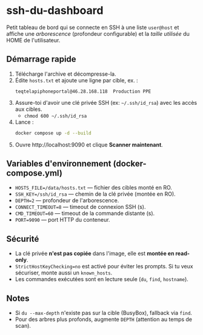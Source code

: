 # ssh-du-dashboard

Petit tableau de bord qui se connecte en SSH à une liste `user@host` et affiche une *arborescence* (profondeur configurable) et la *taille utilisée* du HOME de l'utilisateur.

## Démarrage rapide

1. Télécharge l'archive et décompresse-la.
2. Édite `hosts.txt` et ajoute une ligne par cible, ex. :
   ```
   teqtelapiphoneportal@46.28.168.118  Production PPE
   ```
3. Assure-toi d'avoir une clé privée SSH (ex: `~/.ssh/id_rsa`) avec les accès aux cibles.
   - `chmod 600 ~/.ssh/id_rsa`
4. Lance :
   ```bash
   docker compose up -d --build
   ```
5. Ouvre http://localhost:9090 et clique **Scanner maintenant**.

## Variables d'environnement (docker-compose.yml)

- `HOSTS_FILE=/data/hosts.txt` — fichier des cibles monté en RO.
- `SSH_KEY=/ssh/id_rsa` — chemin de la clé privée (montée en RO).
- `DEPTH=2` — profondeur de l'arborescence.
- `CONNECT_TIMEOUT=8` — timeout de connexion SSH (s).
- `CMD_TIMEOUT=60` — timeout de la commande distante (s).
- `PORT=9090` — port HTTP du conteneur.

## Sécurité

- La clé privée **n'est pas copiée** dans l'image, elle est **montée en read-only**.
- `StrictHostKeyChecking=no` est activé pour éviter les prompts. Si tu veux sécuriser, monte aussi un `known_hosts`.
- Les commandes exécutées sont en lecture seule (`du`, `find`, `hostname`).

## Notes

- Si `du --max-depth` n'existe pas sur la cible (BusyBox), fallback via `find`.
- Pour des arbres plus profonds, augmente `DEPTH` (attention au temps de scan).

